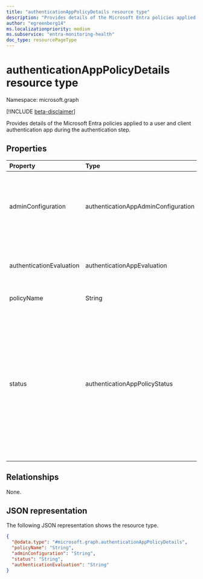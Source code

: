 ```yaml
---
title: "authenticationAppPolicyDetails resource type"
description: "Provides details of the Microsoft Entra policies applied to a user and client authentication app during the authentication step."
author: "egreenberg14"
ms.localizationpriority: medium
ms.subservice: "entra-monitoring-health"
doc_type: resourcePageType
---
```


# authenticationAppPolicyDetails resource type

Namespace: microsoft.graph

[!INCLUDE [beta-disclaimer](../../includes/beta-disclaimer.md)]

Provides details of the Microsoft Entra policies applied to a user and client authentication app during the authentication step.

## Properties
|Property|Type|Description|
|:---|:---|:---|
|adminConfiguration|authenticationAppAdminConfiguration|The admin configuration of the policy on the user's authentication app. For a policy that does not impact the success/failure of the authentication, the evaluation defaults to `notApplicable`. The possible values are: `notApplicable`, `enabled`, `disabled`, `unknownFutureValue`.|
|authenticationEvaluation|authenticationAppEvaluation|Evaluates the success/failure of the authentication based on the admin configuration of the policy on the user's client authentication app. The possible values are: `success`, `failure`, `unknownFutureValue`.|
|policyName|String|The name of the policy enforced on the user's authentication app.|
|status|authenticationAppPolicyStatus|Refers to whether the policy executed as expected on the user's client authentication app. The possible values are: `unknown`, `appLockOutOfDate`, `appLockEnabled`, `appLockDisabled`, `appContextOutOfDate`, `appContextShown`, `appContextNotShown`, `locationContextOutOfDate`, `locationContextShown`, `locationContextNotShown`, `numberMatchOutOfDate`, `numberMatchCorrectNumberEntered`, `numberMatchIncorrectNumberEntered`, `numberMatchDeny`, `tamperResistantHardwareOutOfDate`, `tamperResistantHardwareUsed`, `tamperResistantHardwareNotUsed`, `unknownFutureValue`.|

## Relationships
None.

## JSON representation
The following JSON representation shows the resource type.
<!-- {
  "blockType": "resource",
  "@odata.type": "microsoft.graph.authenticationAppPolicyDetails"
}
-->
``` json
{
  "@odata.type": "#microsoft.graph.authenticationAppPolicyDetails",
  "policyName": "String",
  "adminConfiguration": "String",
  "status": "String",
  "authenticationEvaluation": "String"
}
```
